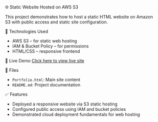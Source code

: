  🌐 Static Website Hosted on AWS S3

This project demonstrates how to host a static HTML website on Amazon S3 with public access and static site configuration.

 🧰 Technologies Used
- AWS S3 – for static web hosting
- IAM & Bucket Policy – for permissions
- HTML/CSS – responsive frontend

 🔗 Live Demo
[Click here to view live site](http://my-cloud-portfolio-site.s3-website-us-east-1.amazonaws.com)


 📁 Files
- `Portfolio.html`: Main site content
- `README.md`: Project documentation

 ✅ Features
- Deployed a responsive website via S3 static hosting
- Configured public access using IAM and bucket policies
- Demonstrated cloud deployment fundamentals for web hosting
